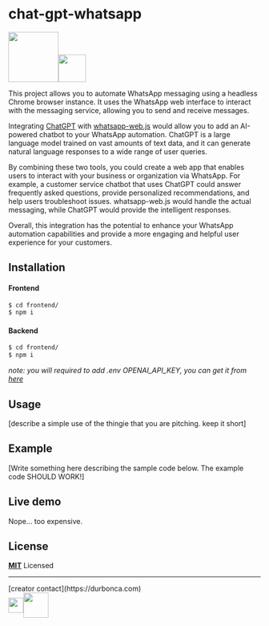 # chat-gpt-whatsapp

<img src="https://upload.wikimedia.org/wikipedia/commons/1/13/WhatsApp.png"  width="100"><img src="https://upload.wikimedia.org/wikipedia/commons/f/fe/ChatGPT_logo.png"  width="55">

This project allows you to automate WhatsApp messaging using a headless Chrome browser instance. It uses the WhatsApp web interface to interact with the messaging service, allowing you to send and receive messages.

Integrating [ChatGPT](https://chat.openai.com) with [whatsapp-web.js](https://wwebjs.dev) would allow you to add an AI-powered chatbot to your WhatsApp automation. ChatGPT is a large language model trained on vast amounts of text data, and it can generate natural language responses to a wide range of user queries.

By combining these two tools, you could create a web app that enables users to interact with your business or organization via WhatsApp. For example, a customer service chatbot that uses ChatGPT could answer frequently asked questions, provide personalized recommendations, and help users troubleshoot issues. whatsapp-web.js would handle the actual messaging, while ChatGPT would provide the intelligent responses.

Overall, this integration has the potential to enhance your WhatsApp automation capabilities and provide a more engaging and helpful user experience for your customers.

## Installation

#### Frontend

```bash
$ cd frontend/
$ npm i
```

#### Backend

```bash
$ cd frontend/
$ npm i
```

*note: you will required to add .env OPENAI_API_KEY, you can get it from [here](https://platform.openai.com/)*

## Usage

[describe a simple use of the thingie that you are pitching. keep it short]

## Example

[Write something here describing the sample code below. The example code SHOULD WORK!]

## Live demo

Nope... too expensive.

## License

**[MIT](LICENSE)** Licensed

---
<span>
[creator contact](https://durbonca.com)
</span>
<span style="display: flex; align-items: center">
<a href="https://github.com/durbonca">
<img src="https://upload.wikimedia.org/wikipedia/commons/4/4a/GitHub_Mark.png" width="30">
</a><a href="https://twitter.com/durbonca">
<img src="https://upload.wikimedia.org/wikipedia/commons/6/6b/Twitter_Logo_Blue.png" width="50">
</a>
</span>
